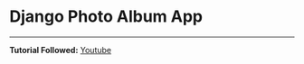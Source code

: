 # Django Photo Album App
---
**Tutorial Followed:** [Youtube](https://www.youtube.com/watch?v=sSquD2u5Ie0&list=PLfXoK1djHkOrZjw1yROTbko_4amdZUvmQ&index=1&t=3122s)